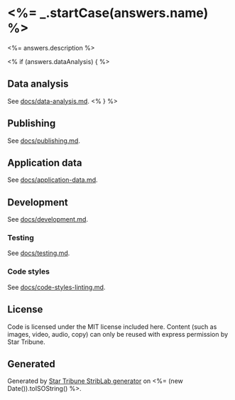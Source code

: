 # <%= _.startCase(answers.name) %>

<%= answers.description %>

<% if (answers.dataAnalysis) { %>
## Data analysis
_<Quickyly describe data needed for project.>_

See [docs/data-analysis.md](./docs/data-analysis.md).
<% } %>

## Publishing

See [docs/publishing.md](./docs/publishing.md).

## Application data

See [docs/application-data.md](./docs/application-data.md).

## Development

See [docs/development.md](./docs/development.md).

### Testing

See [docs/testing.md](./docs/testing.md).

### Code styles

See [docs/code-styles-linting.md](./docs/code-styles-linting.md).

## License

Code is licensed under the MIT license included here. Content (such as images, video, audio, copy) can only be reused with express permission by Star Tribune.

## Generated

Generated by [Star Tribune StribLab generator](https://github.com/striblab/generator-striblab) on <%= (new Date()).toISOString() %>.
